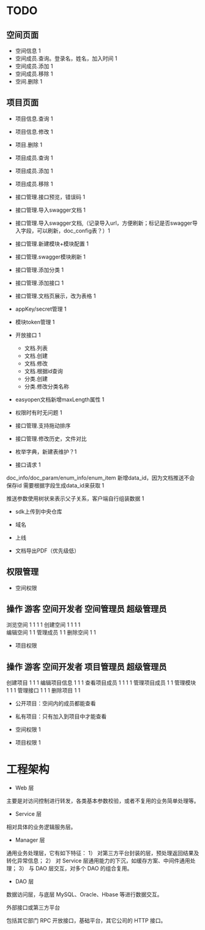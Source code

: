 # TODO 

## 空间页面

- 空间信息 1
- 空间成员.查询。登录名，姓名，加入时间 1
- 空间成员.添加 1
- 空间成员.移除 1
- 空间.删除 1



## 项目页面

- 项目信息.查询 1
- 项目信息.修改 1
- 项目.删除 1

- 项目成员.查询 1
- 项目成员.添加 1
- 项目成员.移除 1


- 接口管理.接口预览，错误码 1
- 接口管理.导入swagger文档 1
- 接口管理.导入swagger文档,（记录导入url，方便刷新；标记是否swagger导入字段，可以刷新，doc_config表？）1
- 接口管理.新建模块+模块配置 1
- 接口管理.swagger模块刷新 1
- 接口管理.添加分类 1
- 接口管理.添加接口 1
- 接口管理.文档页展示，改为表格 1
- appKey/secret管理 1
- 模块token管理 1
- 开放接口 1
    - 文档.列表
    - 文档.创建
    - 文档.修改
    - 文档.根据id查询
    - 分类.创建
    - 分类.修改分类名称

- easyopen文档新增maxLength属性 1
- 权限时有时无问题 1
- 接口管理.支持拖动排序 
- 接口管理.修改历史，文件对比
- 枚举字典，新建表维护？1
- 接口请求 1

doc_info/doc_param/enum_info/enum_item 新增data_id，因为文档推送不会保存id
需要根据字段生成data_id来获取 1

推送参数使用树状来表示父子关系，客户端自行组装数据 1

- sdk上传到中央仓库
- 域名
- 上线

- 文档导出PDF（优先级低）


## 权限管理

- 空间权限

操作			游客	空间开发者	空间管理员	超级管理员
---------------------------------------------------
浏览空间			1			1			1			1
创建空间			1			1			1			1	
编辑空间									1			1
管理成员									1			1
删除空间									1			1	


- 项目权限

操作					游客	空间开发者	项目管理员		超级管理员
------------------------------------------------------------
创建项目								1			1           1
编辑项目信息							1			1			1
查看项目成员				1			1			1			1
管理项目成员										1			1
管理模块    							1			1			1
管理接口								1			1			1
删除项目											1			1

- 公开项目：空间内的成员都能查看
- 私有项目：只有加入到项目中才能查看

- 空间权限 1
- 项目权限 1

# 工程架构

- Web 层

主要是对访问控制进行转发，各类基本参数校验，或者不复用的业务简单处理等。

- Service 层

相对具体的业务逻辑服务层。

- Manager 层

通用业务处理层，它有如下特征： 1） 对第三方平台封装的层，预处理返回结果及转化异常信息； 2） 对 Service 层通用能力的下沉，如缓存方案、中间件通用处理； 3） 与 DAO 层交互，对多个 DAO 的组合复用。

- DAO 层

数据访问层，与底层 MySQL、Oracle、Hbase 等进行数据交互。

外部接口或第三方平台

包括其它部门 RPC 开放接口，基础平台，其它公司的 HTTP 接口。
